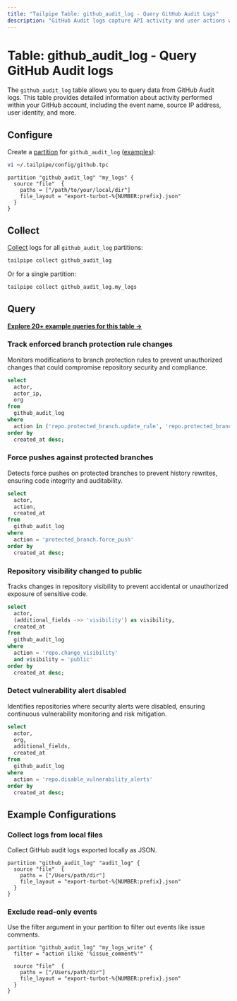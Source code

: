```yaml
---
title: "Tailpipe Table: github_audit_log - Query GitHub Audit Logs"
description: "GitHub Audit logs capture API activity and user actions within your GitHub account."
---
```


# Table: github_audit_log - Query GitHub Audit logs

The `github_audit_log` table allows you to query data from GitHub Audit logs. This table provides detailed information about activity performed within your GitHub account, including the event name, source IP address, user identity, and more.

## Configure

Create a [partition](https://tailpipe.io/docs/manage/partition) for `github_audit_log` ([examples](https://hub.tailpipe.io/plugins/turbot/github/tables/github_audit_log#example-configurations)):

```sh
vi ~/.tailpipe/config/github.tpc
```

```hcl
partition "github_audit_log" "my_logs" {
  source "file"  {
    paths = ["/path/to/your/local/dir"]
    file_layout = "export-turbot-%{NUMBER:prefix}.json"
  }
}
```

## Collect

[Collect](https://tailpipe.io/docs/manage/collection) logs for all `github_audit_log` partitions:

```sh
tailpipe collect github_audit_log
```

Or for a single partition:

```sh
tailpipe collect github_audit_log.my_logs
```

## Query

**[Explore 20+ example queries for this table →](https://hub.tailpipe.io/plugins/turbot/github/queries/github_audit_log)**

### Track enforced branch protection rule changes

Monitors modifications to branch protection rules to prevent unauthorized changes that could compromise repository security and compliance.

```sql
select 
  actor, 
  actor_ip, 
  org
from 
  github_audit_log 
where 
  action in ('repo.protected_branch.update_rule', 'repo.protected_branch.disable_rule')
order by 
  created_at desc;
```

### Force pushes against protected branches

Detects force pushes on protected branches to prevent history rewrites, ensuring code integrity and auditability.

```sql
select 
  actor, 
  action,
  created_at 
from 
  github_audit_log 
where 
  action = 'protected_branch.force_push'
order by 
  created_at desc;
```

### Repository visibility changed to public

Tracks changes in repository visibility to prevent accidental or unauthorized exposure of sensitive code.

```sql
select 
  actor,
  (additional_fields ->> 'visibility') as visibility,
  created_at 
from 
  github_audit_log 
where 
  action = 'repo.change_visibility'
  and visibility = 'public'
order by 
  created_at desc;
```

### Detect vulnerability alert disabled

Identifies repositories where security alerts were disabled, ensuring continuous vulnerability monitoring and risk mitigation.

```sql
select 
  actor, 
  org, 
  additional_fields, 
  created_at 
from 
  github_audit_log 
where 
  action = 'repo.disable_vulnerability_alerts'
order by 
  created_at desc;
```

## Example Configurations

### Collect logs from local files

Collect GitHub audit logs exported locally as JSON.

```hcl
partition "github_audit_log" "audit_log" {
  source "file"  {
    paths = ["/Users/path/dir"]
    file_layout = "export-turbot-%{NUMBER:prefix}.json"
  }
}
```

### Exclude read-only events

Use the filter argument in your partition to filter out events like issue comments.

```hcl
partition "github_audit_log" "my_logs_write" {
  filter = "action ilike '%issue_comment%'"

  source "file"  {
    paths = ["/Users/path/dir"]
    file_layout = "export-turbot-%{NUMBER:prefix}.json"
  }
}
```